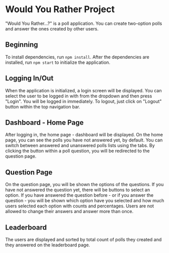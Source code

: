 # Would You Rather Project

"Would You Rather...?" is a poll application. You can create two-option polls and answer the ones created by other users.

## Beginning

To install dependencies, run `npm install`. After the dependencies are installed, run `npm start` to initialize the application.

## Logging In/Out

When the application is initialized, a login screen will be displayed. You can select the user to be logged in with from the dropdown and then press "Login". You will be logged in immediately. To logout, just click on "Logout" button within the top navigation bar.

## Dashboard - Home Page

After logging in, the home page - dashboard will be displayed. On the home page, you can see the polls you have not answered yet, by default. You can switch between answered and unanswered polls lists using the tabs. By clicking the button within a poll question, you will be redirected to the question page.

## Question Page

On the question page, you will be shown the options of the questions. If you have not answered the question yet, there will be buttons to select an option. If you have answered the question before - or if you answer the question - you will be shown which option have you selected and how much users selected each option with counts and percentages. Users are not allowed to change their answers and answer more than once.

## Leaderboard

The users are displayed and sorted by total count of polls they created and they answered on the leaderboard page.
